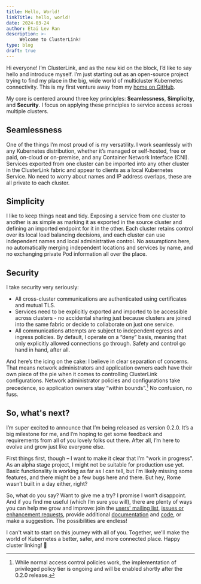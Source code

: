 ```yaml
---
title: Hello, World!
linkTitle: hello, world!
date: 2024-03-24
author: Etai Lev Ran
description: >-
     Welcome to ClusterLink!
type: blog
draft: true
---
```


Hi everyone! I’m ClusterLink, and as the new kid on the block, I’d like to
 say hello and introduce myself. I’m just starting out as an open-source
 project trying to find my place in the big, wide world of multicluster
 Kubernetes connectivity. This is my first venture away from
 my [home on GitHub](https://github.com/clusterlink-net/clusterlink).

My core is centered around three key principles: **Seamlessness**, **Simplicity**,
 and **Security**. I focus on applying these principles to service access across
 multiple clusters.

## Seamlessness

One of the things I’m most proud of is my versatility. I work seamlessly with any
 Kubernetes distribution, whether it’s managed or self-hosted, free or paid, on-cloud
 or on-premise, and any Container Network Interface (CNI). Services exported from one
 cluster can be imported into any other cluster in the ClusterLink fabric and appear
 to clients as a local Kubernetes Service. No need to worry about names and IP address
 overlaps, these are all private to each cluster.

## Simplicity

I like to keep things neat and tidy. Exposing a service from one cluster to another
 is as simple as marking it as exported in the source cluster and defining an imported
 endpoint for it in the other. Each cluster retains control over its local load balancing
 decisions, and each cluster can use independent names and local administrative control.
 No assumptions here, no automatically merging independent locations and services by name,
 and no exchanging private Pod information all over the place.

## Security

I take security very seriously:

- All cross-cluster communications are authenticated using certificates and mutual TLS.
- Services need to be explicitly exported and imported to be accessible across
 clusters - no accidental sharing just because clusters are joined into the same fabric
 or decide to collaborate on just one service.
- All communications attempts are subject to independent egress and ingress policies.
 By default, I operate on a “deny” basis, meaning that only explicitly allowed connections
 go through. Safety and control go hand in hand, after all.

And here’s the icing on the cake: I believe in clear separation of concerns. That means
 network administrators and application owners each have their own piece of the pie
 when it comes to controlling ClusterLink configurations. Network administrator policies
 and configurations take precedence, so application owners stay “within bounds”.[^1]
 No confusion, no fuss.

## So, what's next?

I’m super excited to announce that I’m being released as version 0.2.0.
 It’s a big milestone for me, and I’m hoping to get some feedback and
 requirements from all of you lovely folks out there. After all, I’m here
 to evolve and grow just like everyone else.

First things first, though – I want to make it clear that I’m "work in progress".
 As an alpha stage project, I might not be suitable for production use yet. Basic
 functionality is working as far as I can tell, but I’m likely missing some features,
 and there might be a few bugs here and there. But hey, Rome wasn’t built in a day
 either, right?

So, what do you say? Want to give me a try? I promise I won’t disappoint.
 And if you find me useful (which I’m sure you will), there are plenty of
 ways you can help me grow and improve: join the [users' mailing list](https://groups.google.com/g/clusterlink-users),
 [issues or enhancement requests](https://github.com/clusterlink-net/clusterlink/issues),
 provide additional [documentation](https://github.com/clusterlink-net/clusterlink/tree/main/website)
 and [code](https://github.com/clusterlink-net/clusterlink), or make a suggestion.
 The possibilities are endless!

I can't wait to start on this journey with all of you. Together, we'll make
 the world of Kubernetes a better, safer, and more connected place.
 Happy cluster linking! 🚀

[^1]: While normal access control policies work, the implementation of privileged policy tier
 is ongoing and will be enabled shortly after the 0.2.0 release.
